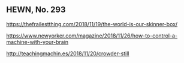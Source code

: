 ## HEWN, No. 293

https://thefrailestthing.com/2018/11/19/the-world-is-our-skinner-box/

https://www.newyorker.com/magazine/2018/11/26/how-to-control-a-machine-with-your-brain

http://teachingmachin.es/2018/11/20/crowder-still
